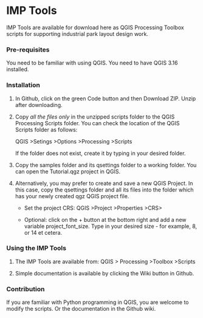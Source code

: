 # IMP Tools
IMP Tools are available for download here as QGIS Processing Toolbox scripts for supporting industrial park layout design work.


### Pre-requisites
You need to be familiar with using QGIS.
You need to have QGIS 3.16 installed.  
<!-- Additionally, install the Qgis2threejs plugin -->

### Installation
1. In Github, click on the green Code button and then Download ZIP.  Unzip after downloading.

2. Copy *all the files only* in the unzipped scripts folder to the QGIS Processing Scripts folder.  You can check the location of the QGIS Scripts folder as follows:

    QGIS >Setings >Options >Processing >Scripts

    If the folder does not exist, create it by typing in your desired folder.

3. Copy the samples folder and its qsettings folder to a working folder.  You can open the Tutorial.qgz project in QGIS.  

4. Alternatively, you may prefer to create and save a new QGIS Project.  In this case, copy the qsettings folder and all its files into the folder which has your newly created qgz QGIS project file.  


    - Set the project CRS:
    QGIS >Project >Properties >CRS>


    - Optional: click on the + button at the bottom right and add a new variable project_font_size.  Type in your desired size - for example, 8, or 14 et cetera.  


### Using the IMP Tools
1. The IMP Tools are available from:
    QGIS > Processing >Toolbox >Scripts
    
2. Simple documentation is available by clicking the Wiki button in Github.
        
### Contribution
If you are familiar with Python programming in QGIS, you are welcome to modify the scripts.  Or the documentation in the Github wiki.


